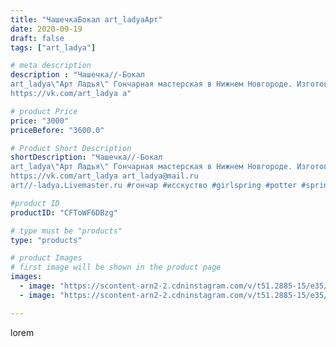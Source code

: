 ```yaml
---
title: "ЧашечкаБокал art_ladyaАрт"
date: 2020-09-19
draft: false
tags: ["art_ladya"]

# meta description
description : "Чашечка//-Бокал
art_ladya\"Арт Ладья\" Гончарная мастерская в Нижнем Новгороде. Изготовление керамики и мастер//-классы по обучению. 
https://vk.com/art_ladya a"

# product Price
price: "3000"
priceBefore: "3600.0"

# Product Short Description
shortDescription: "Чашечка//-Бокал
art_ladya\"Арт Ладья\" Гончарная мастерская в Нижнем Новгороде. Изготовление керамики и мастер//-классы по обучению. 
https://vk.com/art_ladya art_ladya@mail.ru 
art//-ladya.Livemaster.ru #гончар #исскуство #girlspring #potter #spring #керамикаручнаяработа #гончарнаямастерская #радость #handmade #посудаизглины #керамика #гончарнаяпосуда #эксклюзивнаякерамика #dishes #decor #ceramicar #бокал #пиалы #claygoods #tankard #earthenware #ceramic #design #чашечки #restaurant #ceramicart #стакан #clay  #авторскаякерамика"

#product ID
productID: "CFToWF6DBzg"

# type must be "products"
type: "products"

# product Images
# first image will be shown in the product page
images:
  - image: "https://scontent-arn2-2.cdninstagram.com/v/t51.2885-15/e35/119815273_272082867447089_6428540212921226615_n.jpg?tp=1&_nc_ht=scontent-arn2-2.cdninstagram.com&_nc_cat=105&_nc_ohc=ZhgdjSlth5IAX9i-JSE&ccb=7-4&oh=b384b81bb3b69c44ae43b12a8c3cc3a3&oe=6084E67A&_nc_sid=83d603&ig_cache_key=MjQwMTQ0MDQ2MzQ3MjgzMzA4NA%3D%3D.2-ccb7-4"
  - image: "https://scontent-arn2-2.cdninstagram.com/v/t51.2885-15/e35/119932851_693646064693228_2993764179582608970_n.jpg?tp=1&_nc_ht=scontent-arn2-2.cdninstagram.com&_nc_cat=108&_nc_ohc=ngndf8GuS6IAX_BUaYt&ccb=7-4&oh=5914b2b20f545d4c740fe8593af1b914&oe=6082C8D0&_nc_sid=83d603&ig_cache_key=MjQwMTQ0MDQ2MzQ5ODIzOTU2Mw%3D%3D.2-ccb7-4"

---
```

lorem
